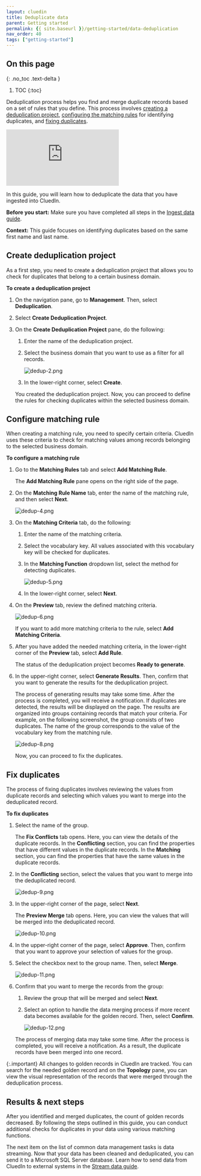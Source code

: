 ```yaml
---
layout: cluedin
title: Deduplicate data
parent: Getting started
permalink: {{ site.baseurl }}/getting-started/data-deduplication
nav_order: 40
tags: ["getting-started"]
---
```

## On this page
{: .no_toc .text-delta }
1. TOC
{:toc}

Deduplication process helps you find and merge duplicate records based on a set of rules that you define. This process involves [creating a deduplication project](#create-deduplication-project), [configuring the matching rules](#configure-matching-rule) for identifying duplicates, and [fixing duplicates](#fix-duplicates).

<div class="videoFrame">
<iframe src="https://player.vimeo.com/video/850839188?badge=0&amp;autopause=0&amp;player_id=0&amp;app_id=58479" frameborder="0" allow="autoplay; fullscreen; picture-in-picture" allowfullscreen title="Getting started with data deduplication in CluedIn"></iframe>
</div>

In this guide, you will learn how to deduplicate the data that you have ingested into CluedIn.

**Before you start:** Make sure you have completed all steps in the [Ingest data guide](/getting-started/data-ingestion).

**Context:** This guide focuses on identifying duplicates based on the same first name and last name.

## Create deduplication project

As a first step, you need to create a deduplication project that allows you to check for duplicates that belong to a certain business domain.

**To create a deduplication project**

1. On the navigation pane, go to **Management**. Then, select **Deduplication**.

1. Select **Create Deduplication Project**.

1. On the **Create Deduplication Project** pane, do the following:

    1. Enter the name of the deduplication project.

    1. Select the business domain that you want to use as a filter for all records.

        ![dedup-2.png](../../assets/images/getting-started/deduplication/dedup-2.png)

    1. In the lower-right corner, select **Create**.

    You created the deduplication project. Now, you can proceed to define the rules for checking duplicates within the selected business domain.

## Configure matching rule

When creating a matching rule, you need to specify certain criteria. CluedIn uses these criteria to check for matching values among records belonging to the selected business domain.

**To configure a matching rule**

1. Go to the **Matching Rules** tab and select **Add Matching Rule**.

    The **Add Matching Rule** pane opens on the right side of the page.

1. On the **Matching Rule Name** tab, enter the name of the matching rule, and then select **Next**.

    ![dedup-4.png](../../assets/images/getting-started/deduplication/dedup-4.png)

1. On the **Matching Criteria** tab, do the following:

    1. Enter the name of the matching criteria.

    1. Select the vocabulary key. All values associated with this vocabulary key will be checked for duplicates.

    1. In the **Matching Function** dropdown list, select the method for detecting duplicates.

        ![dedup-5.png](../../assets/images/getting-started/deduplication/dedup-5.png)
    
    1. In the lower-right corner, select **Next**.

1. On the **Preview** tab, review the defined matching criteria.

    ![dedup-6.png](../../assets/images/getting-started/deduplication/dedup-6.png)

    If you want to add more matching criteria to the rule, select **Add Matching Criteria**.

1. After you have added the needed matching criteria, in the lower-right corner of the **Preview** tab, select **Add Rule**.

    The status of the deduplication project becomes **Ready to generate**.

1. In the upper-right corner, select **Generate Results**. Then, confirm that you want to generate the results for the deduplication project.

    The process of generating results may take some time. After the process is completed, you will receive a notification. If duplicates are detected, the results will be displayed on the page. The results are organized into groups containing records that match your criteria. For example, on the following screenshot, the group consists of two duplicates. The name of the group corresponds to the value of the vocabulary key from the matching rule. 

    ![dedup-8.png](../../assets/images/getting-started/deduplication/dedup-8.png)

    Now, you can proceed to fix the duplicates.

## Fix duplicates

The process of fixing duplicates involves reviewing the values from duplicate records and selecting which values you want to merge into the deduplicated record.

**To fix duplicates**

1. Select the name of the group.

    The **Fix Conflicts** tab opens. Here, you can view the details of the duplicate records. In the **Conflicting** section, you can find the properties that have different values in the duplicate records. In the **Matching** section, you can find the properties that have the same values in the duplicate records.

1. In the **Conflicting** section, select the values that you want to merge into the deduplicated record.

    ![dedup-9.png](../../assets/images/getting-started/deduplication/dedup-9.png)

1. In the upper-right corner of the page, select **Next**.

    The **Preview Merge** tab opens. Here, you can view the values that will be merged into the deduplicated record.

    ![dedup-10.png](../../assets/images/getting-started/deduplication/dedup-10.png)

1. In the upper-right corner of the page, select **Approve**. Then, confirm that you want to approve your selection of values for the group.

1. Select the checkbox next to the group name. Then, select **Merge**.

    ![dedup-11.png](../../assets/images/getting-started/deduplication/dedup-11.png)

1. Confirm that you want to merge the records from the group:

    1. Review the group that will be merged and select **Next**.

    1. Select an option to handle the data merging process if more recent data becomes available for the golden record. Then, select **Confirm**.

        ![dedup-12.png](../../assets/images/getting-started/deduplication/dedup-12.png)

    The process of merging data may take some time. After the process is completed, you will receive a notification. As a result, the duplicate records have been merged into one record.

{:.important}
All changes to golden records in CluedIn are tracked. You can search for the needed golden record and on the **Topology** pane, you can view the visual representation of the records that were merged through the deduplication process.

## Results & next steps

After you identified and merged duplicates, the count of golden records decreased. By following the steps outlined in this guide, you can conduct additional checks for duplicates in your data using various matching functions.

The next item on the list of common data management tasks is data streaming. Now that your data has been cleaned and deduplicated, you can send it to a Microsoft SQL Server database. Learn how to send data from CluedIn to external systems in the [Stream data guide](/getting-started/data-streaming).
